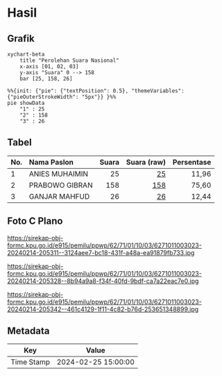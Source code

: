 # Hasil

## Grafik

```mermaid
xychart-beta
    title "Perolehan Suara Nasional"
    x-axis [01, 02, 03]
    y-axis "Suara" 0 --> 158
    bar [25, 158, 26]
```

```mermaid
%%{init: {"pie": {"textPosition": 0.5}, "themeVariables": {"pieOuterStrokeWidth": "5px"}} }%%
pie showData
    "1" : 25
    "2" : 158
    "3" : 26
```

## Tabel

| No. | Nama Paslon    | Suara | Suara (raw) | Persentase |
|:--- |:-------------- | -----:| -----------:| ----------:|
| 1   | ANIES MUHAIMIN | 25    | [25][p-1]   | 11,96      |
| 2   | PRABOWO GIBRAN | 158   | [158][p-2]  | 75,60      |
| 3   | GANJAR MAHFUD  | 26    | [26][p-3]   | 12,44      |


[p-1]: https://github.com/gigit-pemilu/pemilu-2024/blob/main/pilpres/hitung-suara/sub/62-kalimantan-tengah/sub/71-kota-palangkaraya/sub/01-pahandut/sub/1003-langkai/sub/023-tps/sub/paslon-1.txt
[p-2]: https://github.com/gigit-pemilu/pemilu-2024/blob/main/pilpres/hitung-suara/sub/62-kalimantan-tengah/sub/71-kota-palangkaraya/sub/01-pahandut/sub/1003-langkai/sub/023-tps/sub/paslon-2.txt
[p-3]: https://github.com/gigit-pemilu/pemilu-2024/blob/main/pilpres/hitung-suara/sub/62-kalimantan-tengah/sub/71-kota-palangkaraya/sub/01-pahandut/sub/1003-langkai/sub/023-tps/sub/paslon-3.txt

## Foto C Plano

https://sirekap-obj-formc.kpu.go.id/e915/pemilu/ppwp/62/71/01/10/03/6271011003023-20240214-205311--3124aee7-bc18-431f-a48a-ea91879fb733.jpg

https://sirekap-obj-formc.kpu.go.id/e915/pemilu/ppwp/62/71/01/10/03/6271011003023-20240214-205328--8b94a9a8-f34f-40fd-9bdf-ca7a22eac7e0.jpg

https://sirekap-obj-formc.kpu.go.id/e915/pemilu/ppwp/62/71/01/10/03/6271011003023-20240214-205342--461c4129-1f11-4c82-b76d-253651348899.jpg


## Metadata

| Key        | Value               |
| ---------- | ------------------- |
| Time Stamp | 2024-02-25 15:00:00 |



